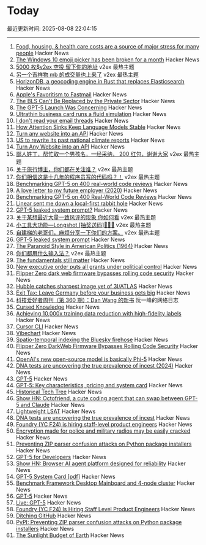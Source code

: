 # Today

最近更新时间: 2025-08-08 22:04:15

--- 
1. [Food, housing, & health care costs are a source of major stress for many people](https://apnorc.org/projects/food-housing-and-health-care-costs-are-a-source-of-major-stress-for-many-people/) Hacker News
2. [The Windows 10 emoji picker has been broken for a month](https://rozab.dev/blog/emoji-search/) Hacker News
3. [5000 枚$v2ex 空投 留下你的地址](https://www.v2ex.com/t/1151092) v2ex 最热主题
4. [另一个吉祥物 mb 的成交量也上来了](https://www.v2ex.com/t/1151031) v2ex 最热主题
5. [HorizonDB, a geocoding engine in Rust that replaces Elasticsearch](https://radar.com/blog/high-performance-geocoding-in-rust) Hacker News
6. [Apple's Favoritism to Fastmail](https://xcancel.com/mxroute/status/1952890684660203830) Hacker News
7. [The BLS Can't Be Replaced by the Private Sector](https://www.bloomberg.com/opinion/articles/2025-08-08/the-bls-can-t-be-replaced-by-the-private-sector) Hacker News
8. [The GPT-5 Launch Was Concerning](https://blog.charliemeyer.co/the-gpt-5-launch-was-concerning/) Hacker News
9. [Ultrathin business card runs a fluid simulation](https://github.com/Nicholas-L-Johnson/flip-card) Hacker News
10. [I don't read your email threads](https://loganmarek.com/i-dont-read-your-threads/) Hacker News
11. [How Attention Sinks Keep Language Models Stable](https://hanlab.mit.edu/blog/streamingllm) Hacker News
12. [Turn any website into an API](https://www.parse.bot) Hacker News
13. [US to rewrite its past national climate reports](https://www.france24.com/en/live-news/20250807-us-to-rewrite-its-past-national-climate-reports) Hacker News
14. [Turn Any Website into an API](https://www.parse.bot) Hacker News
15. [鄙人姓丁，帮忙取一个男孩名，一经采纳， 200 红包，谢谢大家](https://www.v2ex.com/t/1151005) v2ex 最热主题
16. [关于旅行博主，你们都在关注谁？](https://www.v2ex.com/t/1150933) v2ex 最热主题
17. [你们相信这是十几年的程序员写的代码吗？！](https://www.v2ex.com/t/1150932) v2ex 最热主题
18. [Benchmarking GPT-5 on 400 real-world code reviews](https://www.qodo.ai/blog/benchmarking-gpt-5-on-real-world-code-reviews-with-the-pr-benchmark/) Hacker News
19. [A love letter to my future employer (2020)](https://catzkorn.dev/blog/love-letter/) Hacker News
20. [Benchmarking GPT-5 on 400 Real-World Code Reviews](https://www.qodo.ai/blog/benchmarking-gpt-5-on-real-world-code-reviews-with-the-pr-benchmark/) Hacker News
21. [Linear sent me down a local-first rabbit hole](https://bytemash.net/posts/i-went-down-the-linear-rabbit-hole/) Hacker News
22. [GPT-5 leaked system prompt?](https://gist.github.com/maoxiaoke/f6d5b28f9104cd856a2622a084f46fd7) Hacker News
23. [关于某想最近大量一致风评的现象 你如何看](https://www.v2ex.com/t/1150891) v2ex 最热主题
24. [小工具大功能—Longshot [抽奖送码]🎉🎉🎉](https://www.v2ex.com/t/1150879) v2ex 最热主题
25. [自建梯的老哥们，麻烦分享一下你们的方案。](https://www.v2ex.com/t/1150876) v2ex 最热主题
26. [GPT-5 leaked system prompt](https://gist.github.com/maoxiaoke/f6d5b28f9104cd856a2622a084f46fd7) Hacker News
27. [The Paranoid Style in American Politics (1964)](https://harpers.org/archive/1964/11/the-paranoid-style-in-american-politics/) Hacker News
28. [你们都用什么输入法？](https://www.v2ex.com/t/1150874) v2ex 最热主题
29. [The fundamentals still matter](https://jordangoodman.bearblog.dev/fundamentals-still-matter/) Hacker News
30. [New executive order puts all grants under political control](https://arstechnica.com/science/2025/08/new-executive-order-puts-all-grants-under-political-control/) Hacker News
31. [Flipper Zero dark web firmware bypasses rolling code security](https://www.rtl-sdr.com/flipperzero-darkweb-firmware-bypasses-rolling-code-security/) Hacker News
32. [Hubble catches sharpest image yet of 3I/ATLAS](https://www.skyatnightmagazine.com/news/hubble-3i-atlas-july-2025) Hacker News
33. [Exit Tax: Leave Germany before your business gets big](https://eidel.io/exit-tax-leave-germany-before-your-business-gets-big/) Hacker News
34. [科技爱好者周刊（第 360 期）：Dan Wang 的新书](http://www.ruanyifeng.com/blog/2025/08/weekly-issue-360.html) 阮一峰的网络日志
35. [Cursed Knowledge](https://immich.app/cursed-knowledge/) Hacker News
36. [Achieving 10,000x training data reduction with high-fidelity labels](https://research.google/blog/achieving-10000x-training-data-reduction-with-high-fidelity-labels/) Hacker News
37. [Cursor CLI](https://cursor.com/cli) Hacker News
38. [Vibechart](https://www.vibechart.net/) Hacker News
39. [Spatio-temporal indexing the Bluesky firehose](https://joelgustafson.com/posts/2025-08-07/spatio-temporal-indexing-the-bluesky-firehose) Hacker News
40. [Flipper Zero DarkWeb Firmware Bypasses Rolling Code Security](https://www.rtl-sdr.com/flipperzero-darkweb-firmware-bypasses-rolling-code-security/) Hacker News
41. [OpenAI's new open-source model is basically Phi-5](https://www.seangoedecke.com/gpt-oss-is-phi-5/) Hacker News
42. [DNA tests are uncovering the true prevalence of incest (2024)](https://www.theatlantic.com/health/archive/2024/03/dna-tests-incest/677791/) Hacker News
43. [GPT-5](https://openai.com/gpt-5/) Hacker News
44. [GPT-5: Key characteristics, pricing and system card](https://simonwillison.net/2025/Aug/7/gpt-5/) Hacker News
45. [Historical Tech Tree](https://www.historicaltechtree.com/) Hacker News
46. [Show HN: Octofriend, a cute coding agent that can swap between GPT-5 and Claude](https://github.com/synthetic-lab/octofriend) Hacker News
47. [Lightweight LSAT](https://lightweightlsat.com/) Hacker News
48. [DNA tests are uncovering the true prevalence of incest](https://www.theatlantic.com/health/archive/2024/03/dna-tests-incest/677791/) Hacker News
49. [Foundry (YC F24) is hiring staff-level product engineers](https://www.ycombinator.com/companies/foundry/jobs/jwdYx6v-founding-product-engineer) Hacker News
50. [Encryption made for police and military radios may be easily cracked](https://www.wired.com/story/encryption-made-for-police-and-military-radios-may-be-easily-cracked-researchers-find/) Hacker News
51. [Preventing ZIP parser confusion attacks on Python package installers](https://blog.pypi.org/posts/2025-08-07-wheel-archive-confusion-attacks/) Hacker News
52. [GPT-5 for Developers](https://openai.com/index/introducing-gpt-5-for-developers) Hacker News
53. [Show HN: Browser AI agent platform designed for reliability](https://github.com/nottelabs/notte) Hacker News
54. [GPT-5 System Card [pdf]](https://cdn.openai.com/pdf/8124a3ce-ab78-4f06-96eb-49ea29ffb52f/gpt5-system-card-aug7.pdf) Hacker News
55. [Benchmark Framework Desktop Mainboard and 4-node cluster](https://github.com/geerlingguy/ollama-benchmark/issues/21) Hacker News
56. [GPT-5](http://openai.com/gpt-5) Hacker News
57. [Live: GPT-5](https://www.youtube.com/watch?v=0Uu_VJeVVfo) Hacker News
58. [Foundry (YC F24) Is Hiring Staff Level Product Engineers](https://www.ycombinator.com/companies/foundry/jobs/jwdYx6v-founding-product-engineer) Hacker News
59. [Ditching GitHub](https://tomscii.sig7.se/2024/01/Ditching-GitHub) Hacker News
60. [PyPI: Preventing ZIP parser confusion attacks on Python package installers](https://blog.pypi.org/posts/2025-08-07-wheel-archive-confusion-attacks/) Hacker News
61. [The Sunlight Budget of Earth](https://www.asimov.press/p/sunlight-budget) Hacker News
